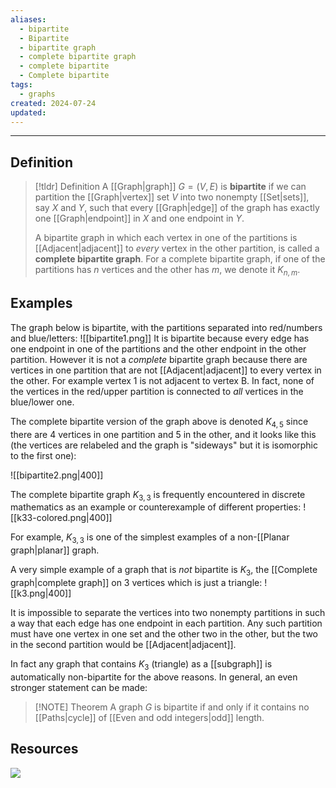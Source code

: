 ```yaml
---
aliases:
  - bipartite
  - Bipartite
  - bipartite graph
  - complete bipartite graph
  - complete bipartite
  - Complete bipartite
tags:
  - graphs
created: 2024-07-24
updated:
---
```

---
## Definition 

> [!tldr] Definition
> A [[Graph|graph]] $G = (V,E)$ is **bipartite** if we can partition the [[Graph|vertex]] set $V$ into two nonempty [[Set|sets]], say $X$ and $Y$, such that every [[Graph|edge]] of the graph has exactly one [[Graph|endpoint]] in $X$ and one endpoint in $Y$. 
> 
> A bipartite graph in which each vertex in one of the partitions is [[Adjacent|adjacent]] to *every* vertex in the other partition, is called a **complete bipartite graph**. For a complete bipartite graph, if one of the partitions has $n$ vertices and the other has $m$, we denote it $K_{n,m}$. 


## Examples

The graph below is bipartite, with the partitions separated into red/numbers and blue/letters: 
![[bipartite1.png]]
It is bipartite because every edge has one endpoint in one of the partitions and the other endpoint in the other partition. However it is not a *complete* bipartite graph because there are vertices in one partition that are not [[Adjacent|adjacent]] to every vertex in the other. For example vertex 1 is not adjacent to vertex B. In fact, none of the vertices in the red/upper partition is connected to *all* vertices in the blue/lower one. 

The complete bipartite version of the graph above is denoted $K_{4,5}$ since there are 4 vertices in one partition and 5 in the other, and it looks like this (the vertices are relabeled and the graph is "sideways" but it is isomorphic to the first one): 

![[bipartite2.png|400]]

The complete bipartite graph $K_{3,3}$ is frequently encountered in discrete mathematics as an example or counterexample of different properties: 
![[k33-colored.png|400]]

For example, $K_{3,3}$ is one of the simplest examples of a non-[[Planar graph|planar]] graph. 

A very simple example of a graph that is *not* bipartite is $K_3$, the [[Complete graph|complete graph]] on 3 vertices which is just a triangle: 
![[k3.png|400]]

It is impossible to separate the vertices into two nonempty partitions in such a way that each edge has one endpoint in each partition. Any such partition must have one vertex in one set and the other two in the other, but the two in the second partition would be [[Adjacent|adjacent]]. 

In fact any graph that contains $K_3$ (triangle) as a [[subgraph]] is automatically non-bipartite for the above reasons. In general, an even stronger statement can be made: 

> [!NOTE] Theorem
> A graph $G$ is bipartite if and only if it contains no [[Paths|cycle]] of [[Even and odd integers|odd]] length. 

## Resources 

![](https://www.youtube.com/watch?v=HqlUbSA9cEY)

